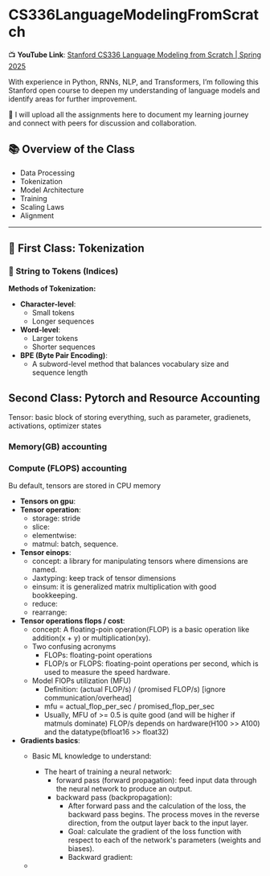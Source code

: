 # CS336LanguageModelingFromScratch

📺 **YouTube Link**: [Stanford CS336 Language Modeling from Scratch | Spring 2025](https://www.youtube.com/watch?v=SQ3fZ1sAqXI&list=PLoROMvodv4rOY23Y0BoGoBGgQ1zmU_MT_)

With experience in Python, RNNs, NLP, and Transformers, I’m following this Stanford open course to deepen my understanding of language models and identify areas for further improvement.

📘 I will upload all the assignments here to document my learning journey and connect with peers for discussion and collaboration.


## 📚 Overview of the Class

- Data Processing  
- Tokenization  
- Model Architecture  
- Training  
- Scaling Laws  
- Alignment  

---

## 🧱 First Class: Tokenization

### 🔄 String to Tokens (Indices)

**Methods of Tokenization:**
- **Character-level**:  
  - Small tokens  
  - Longer sequences  
- **Word-level**:  
  - Larger tokens  
  - Shorter sequences  
- **BPE (Byte Pair Encoding)**:  
  - A subword-level method that balances vocabulary size and sequence length

##  Second Class: Pytorch and Resource Accounting
Tensor: basic block of storing everything, such as parameter, gradienets, activations, optimizer states

### Memory(GB) accounting

### Compute (FLOPS) accounting
Bu default, tensors are stored in CPU memory

- **Tensors on gpu**:  
- **Tensor operation**:  
  - storage: stride  
  - slice:
  - elementwise: 
  - matmul:  batch, sequence.
- **Tensor einops**: 
  - concept: a library for manipulating tensors where dimensions are named.
  - Jaxtyping: keep track of tensor dimensions
  - einsum: it is generalized matrix multiplication with good bookkeeping.
  - reduce:
  - rearrange:
- **Tensor operations flops / cost**: 
  - concept: A floating-poin operation(FLOP) is a basic operation like addition(x + y) or multiplication(xy).
  - Two confusing acronyms
    - FLOPs: floating-point operations
    - FLOP/s or FLOPS: floating-point operations per second, which is used to measure the speed hardware.
  - Model FlOPs utilization (MFU)
    - Definition: (actual FLOP/s) / (promised FLOP/s) [ignore communication/overhead]
    - mfu = actual_flop_per_sec / promised_flop_per_sec
    - Usually, MFU of >= 0.5 is quite good (and will be higher if matmuls dominate)
    FLOP/s depends on hardware(H100 >> A100) and the datatype(bfloat16 >> float32)
- **Gradients basics**:
  - Basic ML knowledge to understand:
    - The heart of training a neural network:
      - forward pass (forward propagation): feed input data through the neural network to produce an output. 
      - backward pass (backpropagation): 
        - After forward pass and the calculation of the loss, the backward pass begins. The process moves in the reverse direction, from the output layer back to the input layer.
        - Goal: calculate the gradient of the loss function with respect to each of the network's parameters (weights and biases).
        - Backward gradient: 
        
  - 







    

 
